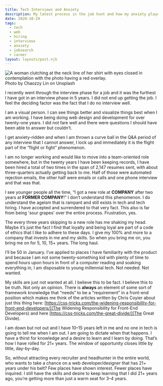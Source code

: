 ```yaml
---
title: Tech Interviews and Anxiety
description: My latest process in the job hunt and how my anxiety played a part in my downfall.
date: 2020-10-29
tags:
  - tech
  - web
  - hiring
  - interviews
  - anxiety
  - jobsearch
  - career
layout: layouts/post.njk
---
```


<img src="https://res.cloudinary.com/colabottles/image/upload/v1603962096/images/anxiety.jpg" alt="A woman clutching at the neck line of her shirt with eyes closed in contemplation with the photo having a red overlay." />

<caption>Photo by Chaozzy Lin on Unsplash</caption>

I recently went through the interview phase for a job and it was the furthest I have got in an interview phase in 5 years. I did not end up getting the job. I feel the deciding factor was the fact that I do no interview well.

I am a visual person. I can see things better and visualize things best when I am working. I have being doing web design and development for over twenty-one years. I did not fare well and there were questions I should have been able to answer but couldn&#8217;t.

I get anxiety-ridden and when I am thrown a curve ball in the Q&amp;A period of any interview that I cannot answer, I lock up and immediately it is the flight part of the &#8220;flight or fight&#8221; phenomenon.

I am no longer working and would like to move into a team-oriented role somewhere, but in the twenty years I have been keeping records, I have been hired a total of two times in the span of 2,147 resumes sent, with about three-quarters actually getting back to me. Half of those were automated rejection emails, the other half were emails or calls and one phone interview and that was that.

I see younger people all the time, &#8220;I got a new role at **COMPANY** after two years at **FORMER COMPANY**!&#8221; I don&#8217;t understand this phenomenon. I do understand the ageism that is rampant and still exists in tech and tech hiring. I have accepted and surrendered to that very fact. This also is far from being 'sour grapes' over the entire process. Frustration, yes.

The every three years skipping to a new role has me shaking my head. Maybe it&#8217;s just the fact I find that loyalty and being loyal are part of a code of ethics that I like to adhere to these days. I give my 100% and more to a company that invests in me and my skills. So when you bring me on, you bring me on for 5, 10, 15+ years. The long haul.

I&#8217;ll be 50 in January. I&#8217;ve applied to places I have familiarity with the product and because I am not some twenty-something kid with plenty of time to spend hours upon hours in front of a computer reading and soaking everything in, I am disposable to young millennial tech. Not needed. Not wanted.

My skills are just not wanted at all. I believe this to be fact. I believe this to be truth. Not only an opinion. There is **always** an element of some sort of framework knowledge that &#8220;needs&#8221; to be a &#8220;requirement&#8221; in a front-end position which makes me think of the articles written by Chris Coyier about just this thing here: [https://css-tricks.com/the-widening-responsibility-for-front-end-developers/](The Widening Responsibility for Front-End Developers) and here [https://css-tricks.com/the-great-divide/](The Great Divide).

I am down but not out and I have 10&#8211;15 years left in me and no one in tech is going to tell me when I am out. I am going to dictate when that happens. I have a thirst for knowledge and a desire to learn and I learn by doing. That&#8217;s how I have rolled for 21+ years. The window of opportunity closes little by little, day-by-day.

So, without attracting every recruiter and headhunter in the entire world, who wants to take a chance on a web developer/designer that has 21+ years under his belt? Few places have shown interest. Fewer places have inquired. I still have the skills and desire to keep learning that I did 21+ years ago, you&#8217;re getting more than just a warm seat for 3&#8211;4 years.
